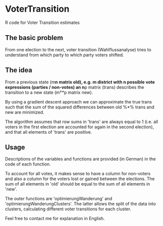 # VoterTransition

R code for Voter Transition estimates

## The basic problem
From one election to the next, voter transition (Wahlflussanalyse) tries to understand from which party to which party voters shifted.

## The idea
From a previous state (m**n matrix old), e.g. m district with n possible vote expressions (parties / non-votes) an n**p matrix (trans) describes the transition to a new state (m**p matrix new). 

By using a gradient descent approach we can approximate the true trans such that the sum of the squared differences between old %*% trans and new are minimized.

The algorithm assumes that row sums in 'trans' are always equal to 1 (i.e. all voters in the first election are accounted for again in the second election), and that all elements of 'trans' are positive.

## Usage

Descriptions of the variables and functions are provided (in German) in the code of each function.

To account for all votes, it makes sense to have a column for non-voters and also a column for the voters lost or gained between the elections. The sum of all elements in 'old' should be equal to the sum of all elements in 'new'.

The outer functions are 'optimierungWanderung' and 'optimierungWanderungClusters'. The latter allows the split of the data into clusters, calculating different voter transitions for each cluster.

Feel free to contact me for explanation in English.
